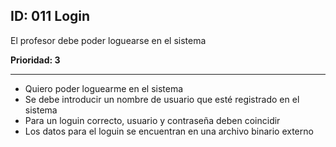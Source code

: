 ## ID: 011 Login
El profesor debe poder loguearse en el sistema

**Prioridad: 3**

---

 - Quiero poder loguearme en el sistema
 - Se debe introducir un nombre de usuario que esté registrado en el sistema
 - Para un loguin correcto, usuario y contraseña deben coincidir
 - Los datos para el loguin se encuentran en una archivo binario externo

